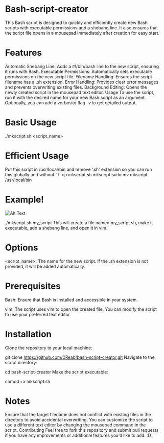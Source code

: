 # Bash-script-creator
This Bash script is designed to quickly and efficiently create new Bash scripts with executable permissions and a shebang line. It also ensures that the script file opens in a mousepad immediately after creation for easy start.

# Features
Automatic Shebang Line: Adds a #!/bin/bash line to the new script, ensuring it runs with Bash.
Executable Permissions: Automatically sets executable permissions on the new script file.
Filename Handling: Ensures the script filename has a .sh extension.
Error Handling: Provides clear error messages and prevents overwriting existing files.
Background Editing: Opens the newly created script in the mousepad text editor.
Usage
To use the script, run it with the desired name for your new Bash script as an argument. Optionally, you can add a verbosity flag -v to get detailed output.

# Basic Usage

./mkscript.sh <script_name>

# Efficient Usage

Put this script in /usr/local/bin and remove '.sh' extension so you can run this globally and without './'
cp mkscript.sh mkscript
sudo mv mkscript /usr/local/bin

# Example!
![Alt Text](https://media4.giphy.com/media/v1.Y2lkPTc5MGI3NjExbGtmNnA1bjJwamxvbTk4NnBsY25qeHh2b2c5NGNxNzNsZGZmOWw3biZlcD12MV9pbnRlcm5hbF9naWZfYnlfaWQmY3Q9Zw/bvkTppcJO3mf7uw1qu/giphy.gif)

./mkscript.sh my_script
This will create a file named my_script.sh, make it executable, add a shebang line, and open it in vim.

# Options
<script_name>: The name for the new script. If the .sh extension is not provided, it will be added automatically.

# Prerequisites
Bash: Ensure that Bash is installed and accessible in your system.

vim: The script uses vim to open the created file. You can modify the script to use your preferred text editor.

# Installation
Clone the repository to your local machine:

git clone https://github.com/0Reab/bash-script-creator.git
Navigate to the script directory:

cd bash-script-creator
Make the script executable:

chmod +x mkscript.sh

# Notes
Ensure that the target filename does not conflict with existing files in the directory to avoid accidental overwriting.
You can customize the script to use a different text editor by changing the mousepad command in the script.
Contributing
Feel free to fork this repository and submit pull requests if you have any improvements or additional features you'd like to add. :D
